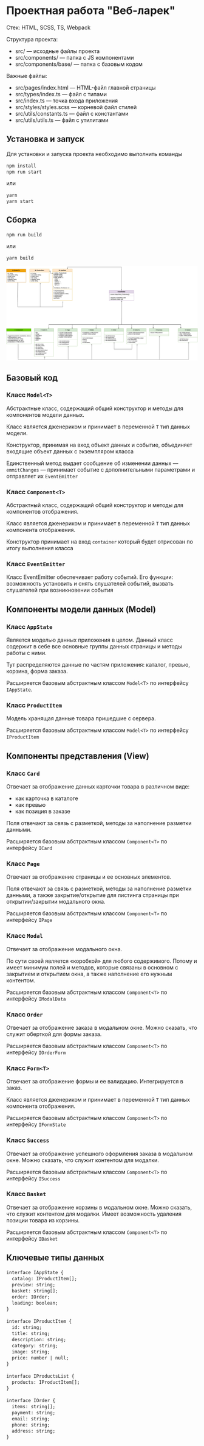 # Проектная работа "Веб-ларек"

Стек: HTML, SCSS, TS, Webpack

Структура проекта:
- src/ — исходные файлы проекта
- src/components/ — папка с JS компонентами
- src/components/base/ — папка с базовым кодом

Важные файлы:
- src/pages/index.html — HTML-файл главной страницы
- src/types/index.ts — файл с типами
- src/index.ts — точка входа приложения
- src/styles/styles.scss — корневой файл стилей
- src/utils/constants.ts — файл с константами
- src/utils/utils.ts — файл с утилитами

## Установка и запуск
Для установки и запуска проекта необходимо выполнить команды

```
npm install
npm run start
```

или

```
yarn
yarn start
```
## Сборка

```
npm run build
```

или

```
yarn build
```

![alt text](https://github.com/Nigilen/web-larek-frontend/blob/main/uml.png)


## Базовый код

### Класс `Model<T>`

Абстрактные класс, содержащий общий конструктор и методы для компонентов модели данных. 

Класс является дженериком и принимает в переменной `T` тип данных модели. 

Конструктор, принимая на вход объект данных и событие, объединяет входящие объект данных с экземпляром класса

Единственный метод выдает сообщение об изменении данных — `emmitChanges` — принимает событие с дополнительными параметрами и отправляет их `EventEmitter`

### Класс `Component<T>`

Абстрактный класс, содержащий общий конструктор и методы для компонентов отображения. 

Класс является дженериком и принимает в переменной `T` тип данных компонента отображения. 

Конструктор принимает на вход `container` который будет отрисован по итогу выполнения класса

### Класс `EventEmitter`

Класс EventEmitter обеспечивает работу событий. Его функции: возможность установить и снять слушателей событий, вызвать слушателей при возникновении события

## Компоненты модели данных (Model)

### Класс `AppState`

Является моделью данных приложения в целом. Данный класс содержит в себе все основные группы данных страницы и методы работы с ними. 

Тут распределяются данные по частям приложения: каталог, превью, корзина, форма заказа. 

Расширяется базовым абстрактным классом `Model<T>` по интерфейсу `IAppState`. 

### Класс `ProductItem`

Модель хранящая данные товара пришедшие с сервера.

Расширяется базовым абстрактным классом `Model<T>` по интерфейсу `IProductItem`

## Компоненты представления (View)

### Класс `Card`

Отвечает за отображение данных карточки товара в различном виде: 

- как карточка в каталоге
- как превью
- как позиция в заказе

Поля отвечают за связь с разметкой, методы за наполнение разметки данными. 

Расширяется базовым абстрактным классом `Component<T>` по интерфейсу  `ICard`

### Класс `Page`

Отвечает за отображение страницы и ее основных элементов. 

Поля отвечают за связь с разметкой, методы за наполнение разметки данными, а также закрытие/открытие для листинга страницы при открытии/закрытии модального окна. 

Расширяется базовым абстрактным классом `Component<T>` по интерфейсу  `IPage`

### Класс `Modal`

Отвечает за отображение модального окна. 

По сути своей является «коробкой» для любого содержимого. Потому и имеет минимум полей и методов, которые связаны в основном с закрытием и открытием окна, а также наполнение его нужным контентом. 

Расширяется базовым абстрактным классом `Component<T>` по интерфейсу  `IModalData`

### Класс `Order`

Отвечает за отображение заказа в модальном окне. Можно сказать, что служит оберткой для формы заказа. 

Расширяется базовым абстрактным классом `Component<T>` по интерфейсу  `IOrderForm`

### Класс `Form<T>`

Отвечает за отображение формы и ее валидацию. Интегрируется в заказ. 

Класс является дженериком и принимает в переменной `T` тип данных компонента отображения. 

Расширяется базовым абстрактным классом `Component<T>` по интерфейсу  `IFormState`

### Класс `Success`

Отвечает за отображение успешного оформления заказа в модальном окне. Можно сказать, что служит контентом для модалки. 

Расширяется базовым абстрактным классом `Component<T>` по интерфейсу  `ISuccess`

### Класс `Basket`

Отвечает за отображение корзины в модальном окне. Можно сказать, что служит контентом для модалки. Имеет возможность удаления позиции товара из корзины. 

Расширяется базовым абстрактным классом `Component<T>` по интерфейсу  `IBasket`

## Ключевые типы данных

```tsx
interface IAppState {
  catalog: IProductItem[];
  preview: string;
  basket: string[];
  order: IOrder;
  loading: boolean;
}

interface IProductItem {
  id: string;
  title: string;
  description: string;
  category: string;
  image: string;
  price: number | null;
}

interface IProductsList {
  products: IProductItem[];
}

interface IOrder {
  items: string[];
  payment: string;
  email: string;
  phone: string;
  address: string;
}
```
